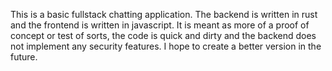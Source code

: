 This is a basic fullstack chatting application. The backend is written in rust and the frontend is written in javascript.
It is meant as more of a proof of concept or test of sorts, the code is quick and dirty and the backend does not implement
any security features. I hope to create a better version in the future.
